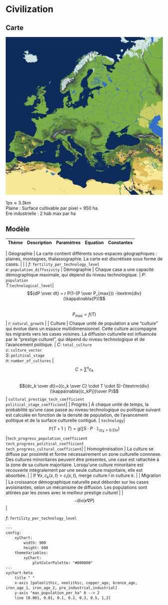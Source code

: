 # Civilization
## Carte

![](europe.png)

$1 \textrm{px} \approx 3.3 \textrm{km}$ 
<br>
Plaine : Surface cultivable par pixel = 950 ha
<br>
Ere industrielle : 2 hab max par ha

## Modèle

| Thème   |  Description  | Paramètres | Equation | Constantes
| -------- | ------- | -------| ---- |---- |

| Géographie  | La carte contient différents sous-espaces géographiques : plaines, montagnes, thalassographie. La carte est discrétisée sous forme de cases.   | | | $f :$ ``` fertility_per_technology_level ``` <br> $\kappa :$ ``` population_diffusivity ```
| Démographie  | Chaque case a une capacité démographique maximale, qui dépend du niveau technologique.     | $P :$ ``` population ```  <br> $T :$``` technological_level ```| $${dP \over dt} = r P(1-{P \over P_{max}}) -\textrm{div} (\kappa\nabla{P})$$ <br> $$P_{max} = f(T)$$ | $r :$ ``` natural_growth ```  |
| Culture    | Chaque unité de population a une “culture” qui évolue dans un espace multidimensionnel. Cette culture accompagne les migrants vers les cases voisines. La diffusion culturelle est influencée par le “prestige culturel”, qui dépend du niveau technologique et de l’avancement politique.  | $C:$ ``` total_culture ```  <br> $c :$  ``` culture_vector ```  <br> $S:$  ``` political_stage ``` <br> $n :$  ``` number_of_cultures ``` | $$C = \sum^n c_k  $$ <br> $${dc_k \over dt}=({c_k \over C} \cdot T \cdot S)-{\textrm{div} (\kappa\nabla{(c_kP)})\over P}$$ | ``` cultural_prestige_tech_coefficient ```  <br>  ``` political_stage_coefficient ```|
| Progrès    | À chaque unité de temps, la probabilité qu’une case passe au niveau technologique ou politique suivant est calculée en fonction de la densité de population, de l’avancement politique et de la surface culturelle contiguë.   | ``` technology ```| $$\mathbb{P}(T+1 \mid T)=g(\int{S \cdot P \cdot \mathbb{1}_{\{c_k>0.5\}}}_x)$$|``` tech_progress_population_coefficient ```  <br> ``` tech_progress_political_coefficient ```  <br>  ``` tech_progress_cultural_coefficient ```|
| Homogénéisation    | La culture se diffuse par proximité et forme nécessairement un zone culturelle connnexe. Des cultures minoritaires peuvent être présentes, une case est rattachée à la zone de sa culture majoritaire. Lorsqu'une culture minoritaire est recouverte intégralement par une seule culture majoritaire, elle est absorbée.  | | If $\forall x, c_k(x,t) > c_l(x,t)$, merge culture $l$ in culture $k$. |
| Migration    | La croissance démographique naturelle peut déborder sur les cases avoisinantes, selon un mécanisme de diffusion. Les populations sont attirées par les zones avec le meilleur prestige culturel   | |$$-\textrm{div} (\kappa\nabla{P})$$ |

$f :$ ``` fertility_per_technology_level ```
```mermaid
---
config:
    xyChart:
        width: 900
        height: 600
    themeVariables:
        xyChart:
            plotColorPalette: "#000000"
---
xychart-beta
    title " "
    x-axis [paleolithic, neolithic, copper_age, bronze_age, iron_age_1, iron_age_2, pre_industrial,industrial]
    y-axis "max_population_per_ha" 0 --> 2
    line [0.001, 0.01, 0.1, 0.2, 0.3, 0.5, 1,2]
```

